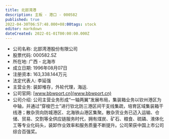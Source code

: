 ```yaml
---
title: 北部湾港
description: 主板 - 港口 - 000582
published: true
2022-04-30T06:57:48.000+08:00tags: stock
editor: markdown
dateCreated: 2022-01-01T00:00:00.000Z
---
```


- 公司名称: 北部湾港股份有限公司
- 股票代码: 000582.SZ
- 所在地: 广西 - 北海市
- 成立日期: 1996年08月07日
- 注册资本: 163,338.144万元
- 法定代表人: 李延强
- 主营业务: 装卸堆存，外轮代理，海运.
- 公司官网: [www.bbwport.cn](www.bbwport.cn)
- 公司介绍: 公司主营业务形成“一轴两翼”发展布局，集装箱业务以钦州港区为中轴，并通过“穿梭巴士”进行钦北防三港区间干支线集疏，培育区域集装箱干线港；散杂货向防城港区、北海铁山港区集聚。散杂货业务已迈入运输、仓储、贸易、交割等全供应链服务时代，拥有煤炭、矿石、粮食、硫磷、液体化工等专业化码头，装卸作业效率和服务质量不断提升。公司荣获中国上市公司综合百强奖。


